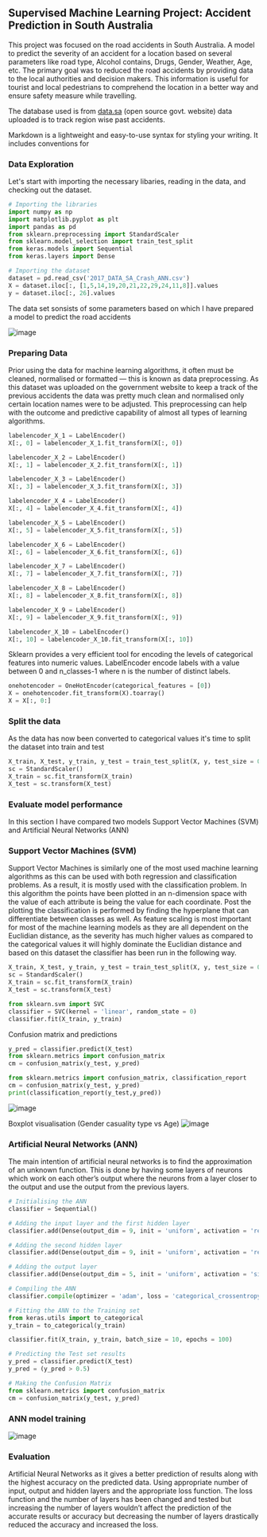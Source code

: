 ## **Supervised Machine Learning Project: Accident Prediction in South Australia**

This project was focused on the road accidents in South Australia. A model to predict the severity of an accident for a location based on several parameters like road type, Alcohol contains, Drugs, Gender, Weather, Age, etc. The primary goal was to reduced the road accidents by providing data to the local authorities and decision makers. This information is useful for tourist and local pedestrians to comprehend the location in a better way and ensure safety measure while travelling.

The database used is from [data.sa](data.sa) (open source govt. website) data uploaded is to track region wise past accidents.

Markdown is a lightweight and easy-to-use syntax for styling your writing. It includes conventions for


### Data Exploration
Let's start with importing the necessary libaries, reading in the data, and checking out the dataset.
```python
# Importing the libraries
import numpy as np
import matplotlib.pyplot as plt
import pandas as pd
from sklearn.preprocessing import StandardScaler
from sklearn.model_selection import train_test_split
from keras.models import Sequential
from keras.layers import Dense

# Importing the dataset
dataset = pd.read_csv('2017_DATA_SA_Crash_ANN.csv')
X = dataset.iloc[:, [1,5,14,19,20,21,22,29,24,11,8]].values
y = dataset.iloc[:, 26].values
```
The data set sonsists of some parameters based on which I have prepared a model to predict the road accidents

![image](https://user-images.githubusercontent.com/30070656/91529857-6ab19d00-e94d-11ea-86a4-fab1cfd3617d.png)

### Preparing Data
Prior using the data for machine learning algorithms, it often must be cleaned, normalised or formatted — this is known as data preprocessing. As this dataset was uploaded on the government website to keep a track of the previous accidents the data was pretty much clean and normalised only certain location names were to be adjusted. This preprocessing can help with the outcome and predictive capability of almost all types of learning algorithms.

```python
labelencoder_X_1 = LabelEncoder()
X[:, 0] = labelencoder_X_1.fit_transform(X[:, 0])

labelencoder_X_2 = LabelEncoder()
X[:, 1] = labelencoder_X_2.fit_transform(X[:, 1])

labelencoder_X_3 = LabelEncoder()
X[:, 3] = labelencoder_X_3.fit_transform(X[:, 3])

labelencoder_X_4 = LabelEncoder()
X[:, 4] = labelencoder_X_4.fit_transform(X[:, 4])

labelencoder_X_5 = LabelEncoder()
X[:, 5] = labelencoder_X_5.fit_transform(X[:, 5])

labelencoder_X_6 = LabelEncoder()
X[:, 6] = labelencoder_X_6.fit_transform(X[:, 6])

labelencoder_X_7 = LabelEncoder()
X[:, 7] = labelencoder_X_7.fit_transform(X[:, 7])

labelencoder_X_8 = LabelEncoder()
X[:, 8] = labelencoder_X_8.fit_transform(X[:, 8])

labelencoder_X_9 = LabelEncoder()
X[:, 9] = labelencoder_X_9.fit_transform(X[:, 9])

labelencoder_X_10 = LabelEncoder()
X[:, 10] = labelencoder_X_10.fit_transform(X[:, 10])
```
Sklearn provides a very efficient tool for encoding the levels of categorical features into numeric values. LabelEncoder encode labels with a value between 0 and n_classes-1 where n is the number of distinct labels.

```python
onehotencoder = OneHotEncoder(categorical_features = [0])
X = onehotencoder.fit_transform(X).toarray()
X = X[:, 0:]
```

### Split the data
As the data has now been converted to categorical values it's time to split the dataset into train and test
```python
X_train, X_test, y_train, y_test = train_test_split(X, y, test_size = 0.25, random_state = 0)
sc = StandardScaler()
X_train = sc.fit_transform(X_train)
X_test = sc.transform(X_test)
```

### Evaluate model performance
In this section I have compared two models Support Vector Machines (SVM) and Artificial Neural Networks (ANN) 
### Support Vector Machines (SVM)
Support Vector Machines is similarly one of the most used machine learning algorithms as this can be used with both regression and classification problems. As a result, it is mostly used with the classification problem. In this algorithm the points have been plotted in an n-dimension space with the value of each attribute is being the value for each coordinate. Post the plotting the classification is performed by finding the hyperplane that can differentiate between classes as well.
As feature scaling is most important for most of the machine learning models as they are all dependent on the Euclidian distance, as the severity has much higher values as compared to the categorical values it will highly dominate the Euclidian distance and based on this dataset the classifier has been run in the following way.

```python
X_train, X_test, y_train, y_test = train_test_split(X, y, test_size = 0.2, random_state = 0)
sc = StandardScaler()
X_train = sc.fit_transform(X_train)
X_test = sc.transform(X_test)

from sklearn.svm import SVC
classifier = SVC(kernel = 'linear', random_state = 0)
classifier.fit(X_train, y_train)
```

Confusion matrix and predictions
```python
y_pred = classifier.predict(X_test)
from sklearn.metrics import confusion_matrix
cm = confusion_matrix(y_test, y_pred)

from sklearn.metrics import confusion_matrix, classification_report
cm = confusion_matrix(y_test, y_pred)
print(classification_report(y_test,y_pred))
```
![image](https://user-images.githubusercontent.com/30070656/91531034-78682200-e94f-11ea-81f6-327d4e7bb478.png)

Boxplot visualisation (Gender casuality type vs Age)
![image](https://user-images.githubusercontent.com/30070656/91531319-f3313d00-e94f-11ea-9a73-21462d6178e8.png)

### Artificial Neural Networks (ANN)
The main intention of artificial neural networks is to find the approximation of an unknown function. This is done by having some layers of neurons which work on each other’s output where the neurons from a layer closer to the output and use the output from the previous layers.
```python
# Initialising the ANN
classifier = Sequential()

# Adding the input layer and the first hidden layer
classifier.add(Dense(output_dim = 9, init = 'uniform', activation = 'relu', input_dim = 13))

# Adding the second hidden layer
classifier.add(Dense(output_dim = 9, init = 'uniform', activation = 'relu'))

# Adding the output layer
classifier.add(Dense(output_dim = 5, init = 'uniform', activation = 'sigmoid'))

# Compiling the ANN
classifier.compile(optimizer = 'adam', loss = 'categorical_crossentropy', metrics = ['accuracy'])

# Fitting the ANN to the Training set
from keras.utils import to_categorical
y_train = to_categorical(y_train)

classifier.fit(X_train, y_train, batch_size = 10, epochs = 100)

# Predicting the Test set results
y_pred = classifier.predict(X_test)
y_pred = (y_pred > 0.5)

# Making the Confusion Matrix
from sklearn.metrics import confusion_matrix
cm = confusion_matrix(y_test, y_pred)
```

### ANN model training
![image](https://user-images.githubusercontent.com/30070656/91531525-44413100-e950-11ea-9472-20f6ed171ab8.png)


### Evaluation 
Artificial Neural Networks as it gives a better prediction of results along with the highest accuracy on the predicted data. Using appropriate number of input, output and hidden layers and the appropriate loss function. The loss function and the number of layers has been changed and tested but increasing the number of layers wouldn’t affect the prediction of the accurate results or accuracy but decreasing the number of layers drastically reduced the accuracy and increased the loss.
